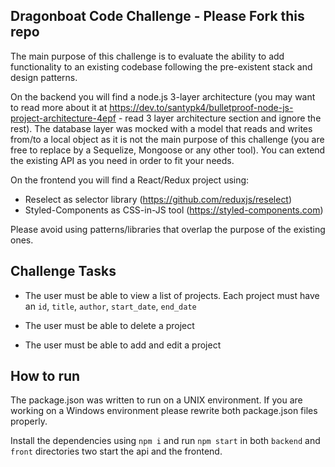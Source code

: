 ## Dragonboat Code Challenge - Please Fork this repo

The main purpose of this challenge is to evaluate the ability to add functionality to an existing codebase following the pre-existent stack and design patterns.

On the backend you will find a node.js 3-layer architecture (you may want to read more about it at https://dev.to/santypk4/bulletproof-node-js-project-architecture-4epf - read 3 layer architecture section and ignore the rest). The database layer was mocked with a model that reads and writes from/to a local object as it is not the main purpose of this challenge (you are free to replace by a Sequelize, Mongoose or any other tool). You can extend the existing API as you need in order to fit your needs.

On the frontend you will find a React/Redux project using:

- Reselect as selector library (https://github.com/reduxjs/reselect)
- Styled-Components as CSS-in-JS tool (https://styled-components.com)

Please avoid using patterns/libraries that overlap the purpose of the existing ones.

## Challenge Tasks

- The user must be able to view a list of projects. Each project must have an `id`, `title`, `author`, `start_date`, `end_date`

- The user must be able to delete a project

- The user must be able to add and edit a project

## How to run

The package.json was written to run on a UNIX environment. If you are working on a Windows environment please rewrite both package.json files properly.

Install the dependencies using `npm i` and run `npm start` in both `backend` and `front` directories two start the api and the frontend.
